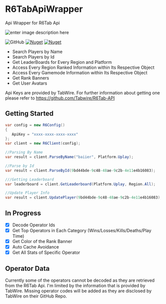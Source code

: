 # R6TabApiWrapper
Api Wrapper for R6Tab Api

![enter image description here](https://img.shields.io/badge/Made%20With-C%23-blueviolet?style=for-the-badge)

<img alt="GitHub" src="https://img.shields.io/github/license/Cenngo/R6Tab.NET?style=flat-square"> <a href="https://www.nuget.org/packages/R6Tab.NET"><img alt="Nuget" src="https://img.shields.io/nuget/v/R6Tab.NET?logo=nuget&style=flat-square"></a> <a href="https://www.nuget.org/packages/R6Tab.NET"><img alt="Nuget" src="https://img.shields.io/nuget/dt/R6Tab.NET?color=blue&logo=nuget&style=flat-square"></a>

* Search Players by Name
* Search Players by Id
* Get LeaderBoards for Every Region and Platform
* Access Every Region Ranked Information within Its Respective Object
* Access Every Gamemode Information within Its Respective Object
* Get Rank Banners
* Get User Avatars

Api Keys are provided by TabWire. For further information about getting one please refer to https://github.com/Tabwire/R6Tab-API

## Getting Started
```csharp
var config = new R6Config()
{
   ApiKey = "xxxx-xxxx-xxxx-xxxx"
};
var client = new R6Client(config);

//Parsing By Name
var result = client.ParseByName("baiier", Platform.Uplay);

//Parse by Id
var result = client.ParseById(9bd44bde-9c48-48ae-9c2b-4e11e4b16083);

///Getting Leaderboard
var leaderboard = client.GetLeaderboard(Platform.Uplay, Region.All);

//Update Player Info 
var result = client.UpdatePlayer(9bd44bde-9c48-48ae-9c2b-4e11e4b16083);
```

## In Progress
- [x] Decode Operator Ids
- [x] Get Top Operators in Each Category (Wins/Losses/Kills/Deaths/Play Time)
- [x] Get Color of the Rank Banner 
- [x] Auto Cache Avoidance
- [x] Get All Stats of Specific Operator

## Operator Data
Currently some of the operators cannot be decoded as they are retrieved from the R6Tab Api. I'm limited by the information that is provided by TabWire. Missing operator codes will be added as they are disclosed by TabWire on their GitHub Repo.
